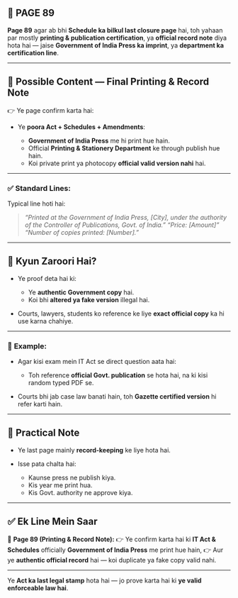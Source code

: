 ## 📄 **PAGE 89**

**Page 89** agar ab bhi **Schedule ka bilkul last closure page** hai, toh yahaan par mostly **printing & publication certification**, ya **official record note** diya hota hai — jaise **Government of India Press ka imprint**, ya **department ka certification line**.

---

## 🔹 **Possible Content — Final Printing & Record Note**

👉 Ye page confirm karta hai:

* Ye **poora Act + Schedules + Amendments**:

  * **Government of India Press** me hi print hue hain.
  * Official **Printing & Stationery Department** ke through publish hue hain.
  * Koi private print ya photocopy **official valid version nahi** hai.

---

### ✅ **Standard Lines:**

Typical line hoti hai:

> *“Printed at the Government of India Press, \[City], under the authority of the Controller of Publications, Govt. of India.”*
> *“Price: \[Amount]”*
> *“Number of copies printed: \[Number].”*

---

## 🔹 **Kyun Zaroori Hai?**

* Ye proof deta hai ki:

  * Ye **authentic Government copy** hai.
  * Koi bhi **altered ya fake version** illegal hai.
* Courts, lawyers, students ko reference ke liye **exact official copy** ka hi use karna chahiye.

---

### 🧩 **Example:**

* Agar kisi exam mein IT Act se direct question aata hai:

  * Toh reference **official Govt. publication** se hota hai, na ki kisi random typed PDF se.
* Courts bhi jab case law banati hain, toh **Gazette certified version** hi refer karti hain.

---

## 🔹 **Practical Note**

* Ye last page mainly **record-keeping** ke liye hota hai.
* Isse pata chalta hai:

  * Kaunse press ne publish kiya.
  * Kis year me print hua.
  * Kis Govt. authority ne approve kiya.

---

## ✅ **Ek Line Mein Saar**

📌 **Page 89 (Printing & Record Note):**
👉 Ye confirm karta hai ki **IT Act & Schedules** officially **Government of India Press** me print hue hain,
👉 Aur ye **authentic official record** hai — koi duplicate ya fake copy valid nahi.

---

Ye **Act ka last legal stamp** hota hai — jo prove karta hai ki **ye valid enforceable law hai**.
